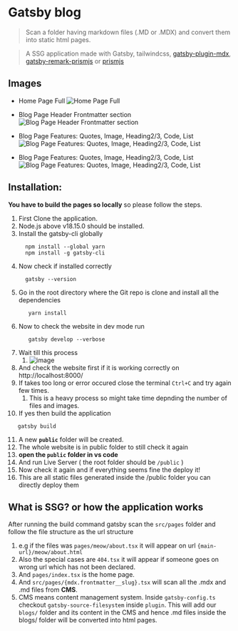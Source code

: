 # Gatsby blog

> Scan a folder having markdown files (.MD or .MDX) and convert them into static html pages.

> A SSG application made with Gatsby, tailwindcss, [gatsby-plugin-mdx]('https://www.gatsbyjs.com/plugins/gatsby-plugin-mdx/?=gatsby-plugin-mdx), [gatsby-remark-prismjs]('https://www.gatsbyjs.com/plugins/gatsby-remark-prismjs/?=prism') or [prismjs]('https://prismjs.com/)

## Images

* Home Page Full
![Home Page Full](./images/README/home-page-full.png)

* Blog Page Header Frontmatter section
![Blog Page Header Frontmatter section](./images/README/blog-page.png)

* Blog Page Features: Quotes, Image, Heading2/3, Code, List
![Blog Page Features: Quotes, Image, Heading2/3, Code, List](./images/README/blog-page-2.png)

* Blog Page Features: Quotes, Image, Heading2/3, Code, List
![Blog Page Features: Quotes, Image, Heading2/3, Code, List](./images/README/blog-page-3.png)


## Installation:

**You have to build the pages so locally** so please follow the steps.

1. First Clone the application.
2. Node.js above v18.15.0 should be installed.
3. Install the gatsby-cli globally 
    ```shell 
      npm install --global yarn
      npm install -g gatsby-cli
    ```
4. Now check if installed correctly
    ```shell
      gatsby --version
    ```
5. Go in the root directory where the Git repo is clone and install all the dependencies
   ```shell
      yarn install 
   ```
6. Now to check the website in dev mode run
   ```
      gatsby develop --verbose
   ```
7. Wait till this process 
   1. ![image](readme-imgs/image-complete.png)
8. And check the website first if it is working correctly on http://localhost:8000/
9. If takes too long or error occured close the terminal `Ctrl+C` and try again few times.
   1. This is a heavy process so might take time depnding the number of files and images.
10. If yes then build the application
   ```
      gatsby build
   ```
11. A new **`public`** folder will be created.
   1.  The whole website is in public folder to still check it again 
   2.  **open the `public` folder in vs code**
   3.  And run Live Server ( the root folder should be `/public` )
   4.  Now check it again and if everything seems fine the deploy it!
   5.  This are all static files generated inside the /public folder you can directly deploy them


## What is SSG? or how the application works

After running the build command gatsby scan the `src/pages` folder and follow the file structure as the url structure

1. e.g if the files was `pages/meow/about.tsx` it will appear on url `{main-url}/meow/about.html`
2. Also the special cases are `404.tsx` it will appear if someone goes on wrong url which has not been declared.
3. And `pages/index.tsx` is the home page.
4. And `src/pages/{mdx.frontmatter__slug}.tsx` will scan all the .mdx and .md files from **CMS**.
5. CMS means content management system. Inside `gatsby-config.ts` checkout `gatsby-source-filesystem` inside `plugin`. This will add our `blogs/` folder and its content in the CMS and hence .md files inside the blogs/ folder will be converted into html pages.
